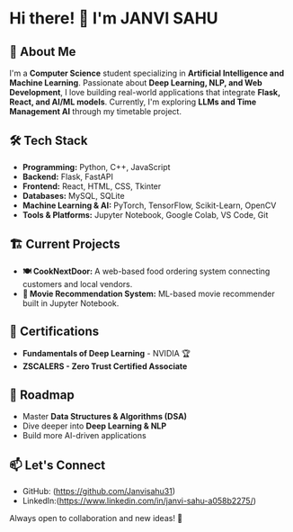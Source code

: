 # Hi there! 👋 I'm JANVI SAHU

## 🚀 About Me

I'm a **Computer Science** student specializing in **Artificial Intelligence and Machine Learning**. Passionate about **Deep Learning, NLP, and Web Development**, I love building real-world applications that integrate **Flask, React, and AI/ML models**. Currently, I'm exploring **LLMs and Time Management AI** through my timetable project.

## 🛠️ Tech Stack

- **Programming:** Python, C++, JavaScript
- **Backend:** Flask, FastAPI
- **Frontend:** React, HTML, CSS, Tkinter
- **Databases:** MySQL, SQLite
- **Machine Learning & AI:** PyTorch, TensorFlow, Scikit-Learn, OpenCV
- **Tools & Platforms:** Jupyter Notebook, Google Colab, VS Code, Git

## 🏗️ Current Projects

- **🍽️ CookNextDoor:** A web-based food ordering system connecting customers and local vendors.
- **🎥 Movie Recommendation System:** ML-based movie recommender built in Jupyter Notebook.


## 📜 Certifications

- **Fundamentals of Deep Learning** - NVIDIA 🏆
- **ZSCALERS - Zero Trust Certified Associate** 

## 📌 Roadmap

- Master **Data Structures & Algorithms (DSA)**
- Dive deeper into **Deep Learning & NLP**
- Build more AI-driven applications

## 📫 Let's Connect

- GitHub: (https://github.com/Janvisahu31)
- LinkedIn:(https://www.linkedin.com/in/janvi-sahu-a058b2275/)

Always open to collaboration and new ideas! 🚀

